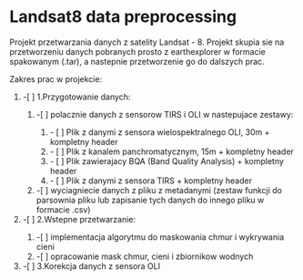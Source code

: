 # Landsat8 data preprocessing

Projekt przetwarzania danych z satelity Landsat - 8.
Projekt skupia sie na przetworzeniu danych pobranych prosto z earthexplorer w formacie spakowanym (.tar),
a nastepnie przetworzenie go do dalszych prac.

Zakres prac w projekcie:
<ol>
<li> -[ ] 1.Przygotowanie danych:</li>
	<ol>
	<li> -[ ] polacznie danych z sensorow TIRS i OLI w nastepujace zestawy:</li>
			<ol>
			<li>- [ ] Plik z danymi z sensora wielospektralnego OLI, 30m + kompletny header</li>
			<li>- [ ] Plik z kanalem panchromatycznym, 15m + kompletny header</li>
			<li>- [ ] Plik zawierajacy BQA (Band Quality Analysis) + kompletny header</li>
			<li>- [ ] Plik z danymi z sensora TIRS + kompletny header</li>
			</ol>
	<li> -[ ] wyciagniecie danych z pliku z metadanymi (zestaw funkcji do parsownia pliku lub                                       zapisanie tych danych do innego pliku w formacie .csv)</li>
	</ol>	                                            
	<li> -[ ] 2.Wstepne przetwarzanie:</li>
		<ol>
		<li> -[ ] implementacja algorytmu do maskowania chmur i wykrywania cieni</li>
		<li> -[ ] opracowanie mask chmur, cieni i zbiornikow wodnych</li>
		</ol>
	<li> -[ ] 3.Korekcja danych z sensora OLI</li>
</ol>
